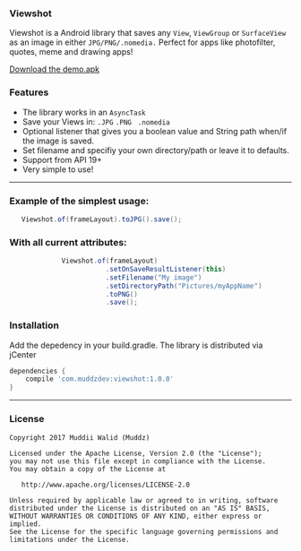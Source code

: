 ### Viewshot

Viewshot is a Android library that saves any `View`, `ViewGroup` or `SurfaceView` as an image in either `JPG/PNG/.nomedia.`
Perfect for apps like photofilter, quotes, meme and drawing apps!


<a href="https://github.com/Muddz/Viewshot/blob/master/demo.apk">Download the demo.apk</a>

### Features

- The library works in an ```AsyncTask```
- Save your Views in: ```.JPG```  ```.PNG ``` ```.nomedia```
- Optional listener that gives you a boolean value and String path when/if the image is saved.
- Set filename and specifiy your own directory/path or leave it to defaults.
- Support from API 19+
- Very simple to use!
----

### Example of the simplest usage:

```java
   Viewshot.of(frameLayout).toJPG().save();
```

### With all current attributes:

```java
             Viewshot.of(frameLayout)
                        .setOnSaveResultListener(this)
                        .setFilename("My image")
                        .setDirectoryPath("Pictures/myAppName")
                        .toPNG()
                        .save();
```
    
    
### Installation

Add the depedency in your build.gradle. The library is distributed via jCenter

```groovy
dependencies {
    compile 'com.muddzdev:viewshot:1.0.0'  
}
```
 ----

### License

    Copyright 2017 Muddii Walid (Muddz)

    Licensed under the Apache License, Version 2.0 (the "License");
    you may not use this file except in compliance with the License.
    You may obtain a copy of the License at

       http://www.apache.org/licenses/LICENSE-2.0

    Unless required by applicable law or agreed to in writing, software
    distributed under the License is distributed on an "AS IS" BASIS,
    WITHOUT WARRANTIES OR CONDITIONS OF ANY KIND, either express or implied.
    See the License for the specific language governing permissions and
    limitations under the License.
